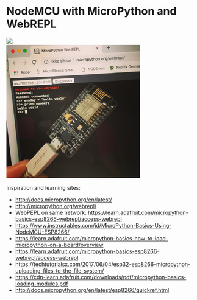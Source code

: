 # NodeMCU with MicroPython and WebREPL

<img src="http://www.electronicwings.com/public/images/user_images/images/NodeMCU/NodeMCU%20Basics%20using%20Arduino%20IDE/NodeMCU%20GPIO/NodeMCU%20GPIOs.png" width="300"><br>
<img src="https://github.com/larsgimse/NodeMCU/blob/master/micropython/IMG_4989.JPG" width="350"><br>

Inspiration and learning sites:
* http://docs.micropython.org/en/latest/
* http://micropython.org/webrepl/
* WebPEPL on same network: https://learn.adafruit.com/micropython-basics-esp8266-webrepl/access-webrepl
* https://www.instructables.com/id/MicroPython-Basics-Using-NodeMCU-ESP8266/
* https://learn.adafruit.com/micropython-basics-how-to-load-micropython-on-a-board/overview
* https://learn.adafruit.com/micropython-basics-esp8266-webrepl/access-webrepl
* https://techtutorialsx.com/2017/06/04/esp32-esp8266-micropython-uploading-files-to-the-file-system/
* https://cdn-learn.adafruit.com/downloads/pdf/micropython-basics-loading-modules.pdf
* http://docs.micropython.org/en/latest/esp8266/quickref.html
